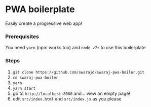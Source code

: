 # PWA boilerplate

Easily create a progressive web app!


### Prerequisites

You need ```yarn``` (npm works too) and ```node v7+``` to use this boilerplate

### Steps

1. ```git clone https://github.com/swarajd/swaraj-pwa-boiler.git```  
2. ```cd swaraj-pwa-boiler```
3. ```yarn```
4. ```yarn start```
5. go to ```http://localhost:8080``` and... view an empty page!
6. edit ```src/index.html``` and ```src/index.js``` as you please
